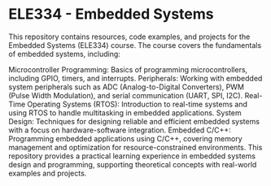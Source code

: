 # ELE334 - Embedded Systems
This repository contains resources, code examples, and projects for the Embedded Systems (ELE334) course. The course covers the fundamentals of embedded systems, including:

Microcontroller Programming: Basics of programming microcontrollers, including GPIO, timers, and interrupts.
Peripherals: Working with embedded system peripherals such as ADC (Analog-to-Digital Converters), PWM (Pulse Width Modulation), and serial communication (UART, SPI, I2C).
Real-Time Operating Systems (RTOS): Introduction to real-time systems and using RTOS to handle multitasking in embedded applications.
System Design: Techniques for designing reliable and efficient embedded systems with a focus on hardware-software integration.
Embedded C/C++: Programming embedded applications using C/C++, covering memory management and optimization for resource-constrained environments.
This repository provides a practical learning experience in embedded systems design and programming, supporting theoretical concepts with real-world examples and projects.

